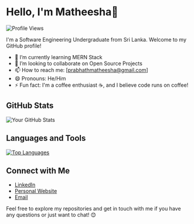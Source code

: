 # Hello, I'm Matheesha👋

![Profile Views](https://komarev.com/ghpvc/?username=yourusername)

I'm a Software Engineering Undergraduate from Sri Lanka. Welcome to my GitHub profile!

- 🌱 I’m currently learning MERN Stack
- 👯 I’m looking to collaborate on Open Source Projects
- 📫 How to reach me: [prabhathmatheesha@gmail.com]
- 😄 Pronouns: He/Him
- ⚡ Fun fact:  I'm a coffee enthusiast ☕, and I believe code runs on coffee!

## GitHub Stats

![Your GitHub Stats](https://github-readme-stats.vercel.app/api?username=matheesha-prabhath&show_icons=true&theme=dracula)

## Languages and Tools

[![Top Languages](https://github-readme-stats.vercel.app/api/top-langs/?username=matheesha-prabhath&layout=compact)](https://github.com/yourusername)

## Connect with Me

- [LinkedIn](https://www.linkedin.com/in/matheesha-prabhath)
- [Personal Website](https://about.me/matheeshaprabhath)
- [Email](mailto:prabhathmatheesha@gmail.com)

Feel free to explore my repositories and get in touch with me if you have any questions or just want to chat! 😊
